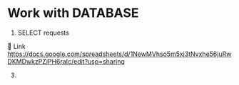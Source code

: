 # Work with DATABASE

1. SELECT requests
   
🔗 Link https://docs.google.com/spreadsheets/d/1NewMVhso5m5xj3tNvxhe56juRwDKMDwkzPZiPH6raIc/edit?usp=sharing

3.
